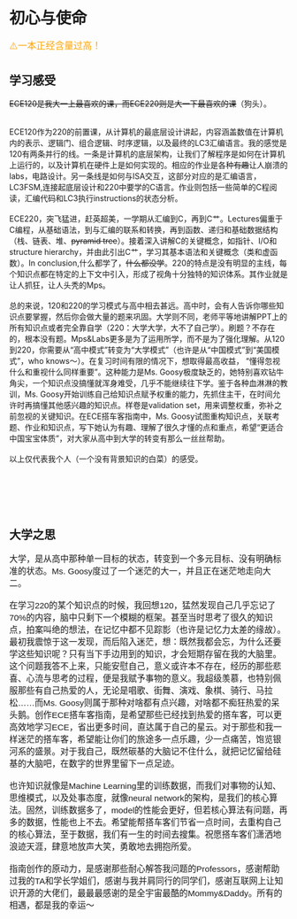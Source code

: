 # 初心与使命
<p style="font-family: 'Comic Sans MS', cursive, sans-serif; color:  orange; font-size: 1.2em;">
    ⚠️一本正经含量过高！
</p>


## 学习感受
<p style="font-family: Arial, sans-serif; font-size: 1.1em; text-align: left;">

<s>ECE120是我大一上最喜欢的课，而ECE220则是大一下最喜欢的课</s>（狗头）。<br><br>

ECE120作为220的前置课，从计算机的最底层设计讲起，内容涵盖数值在计算机内的表示、逻辑门、组合逻辑、时序逻辑，以及最终的LC3汇编语言。我的感觉是120有两条并行的线。一条是计算机的底层架构，让我们了解程序是如何在计算机上运行的，以及计算机在硬件上是如何实现的。相应的作业是各种<s>有趣</s>让人崩溃的labs，电路设计。另一条线是如何与ISA交互，这部分对应的是汇编语言，LC3FSM,连接起底层设计和220中要学的C语言。作业则包括一些简单的C程阅读，汇编代码和LC3执行instructions的状态分析。
<br><br>
ECE220，突飞猛进，赶英超美，一学期从汇编到C，再到C艹。Lectures偏重于C编程，从基础语法，到与汇编的联系和转换，再到函数、递归和基础数据结构（栈、链表、堆、<s>pyramid tree</s>）。接着深入讲解C的关键概念，如指针、I/O和structure hierarchy，并由此引出C艹，学习其基本语法和关键概念（类和虚函数）。In conclusion,什么都学了，<s>什么都没学</s>。220的特点是没有明显的主线，每个知识点都在特定的上下文中引入，形成了视角十分独特的知识体系。其作业就是让人抓狂，让人头秃的Mps。
<br><br>
总的来说，120和220的学习模式与高中相去甚远。高中时，会有人告诉你哪些知识点要掌握，然后你会做大量的题来巩固。大学则不同，老师平等地讲解PPT上的所有知识点或者完全靠自学（220：大学大学，大不了自己学）。刷题？不存在的，根本没有题。Mps&Labs更多是为了运用所学，而不是为了强化理解。从120到220，你需要从“高中模式”转变为“大学模式”（也许是从“中国模式”到“美国模式”，who knows～）。在复习时间有限的情况下，想取得最高收益， “懂得忽视什么和重视什么同样重要”。这种能力是Ms. Goosy极度缺乏的，她特别喜欢钻牛角尖，一个知识点没搞懂就浑身难受，几乎不能继续往下学。鉴于各种血淋淋的教训，Ms. Goosy开始训练自己给知识点赋予权重的能力，先抓住主干，在时间允许时再搞懂其他感兴趣的知识点。样卷是validation set，用来调整权重，弥补之前忽视的关键知识。在ECE搭车客指南中，Ms. Goosy试图重构知识点，关联考题、作业和知识点，写下她认为有趣、理解了很久才懂的点和重点，希望“更适合中国宝宝体质”，对大家从高中到大学的转变有那么一丝丝帮助。
<br><br>
以上仅代表我个人（一个没有背景知识的白菜）的感受。
</p>

<br><br>
<br><br>

## 大学之思
<p style="font-family: Arial, sans-serif; font-size: 1.1em; text-align: left;">
大学，是从高中那种单一目标的状态，转变到一个多元目标、没有明确标准的状态。Ms. Goosy度过了一个迷茫的大一，并且正在迷茫地走向大二。
<br><br>
在学习220的某个知识点的时候，我回想120，猛然发现自己几乎忘记了70%的内容，脑中只剩下一个模糊的框架。甚至当时思考了很久的知识点，拍案叫绝的想法，在记忆中都不见踪影（也许是记忆力太差的缘故）。最初我震惊于这一发现，而后陷入迷茫，想：既然我都会忘，为什么还要学这些知识呢？只有当下手边用到的知识，才会短期存留在我的大脑里。这个问题我答不上来，只能安慰自己，意义或许本不存在，经历的那些悲喜、心流与思考的过程，便是我赋予事物的意义。我超级羡慕，也特别佩服那些有自己热爱的人，无论是唱歌、街舞、演戏、象棋、骑行、马拉松……而Ms. Goosy则属于那种对啥都有点兴趣，对啥都不痴狂热爱的呆头鹅。创作ECE搭车客指南，是希望那些已经找到热爱的搭车客，可以更高效地学习ECE，省出更多时间，直达属于自己的星云。对于那些和我一样迷茫的搭车客，希望能让你们的旅途多一点乐趣，少一点痛苦，饱览银河系的盛景。对于我自己，既然碳基的大脑记不住什么，就把记忆留给硅基的大脑吧，在数字的世界里留下一点足迹。
<br><br>
也许知识就像是Machine Learning里的训练数据，而我们对事物的认知、思维模式，以及处事态度，就像neural network的架构，是我们的核心算法。固然，训练数据多了，model的性能会更好，但若核心算法有问题，再多的数据，性能也上不去。希望能帮搭车客们节省一点时间，去重构自己的核心算法，至于数据，我们有一生的时间去搜集。祝愿搭车客们潇洒地浪迹天涯，肆意地放声大笑，勇敢地去拥抱所爱。
<br><br>
指南创作的原动力，是感谢那些耐心解答我问题的Professors，感谢帮助过我的TA和学长学姐们，感谢与我并肩同行的同学们，感谢互联网上让知识开源的大佬们，最最最感谢的是全宇宙最酷的Mommy&Daddy。所有的相遇，都是我的幸运～
<br><br>
</p>